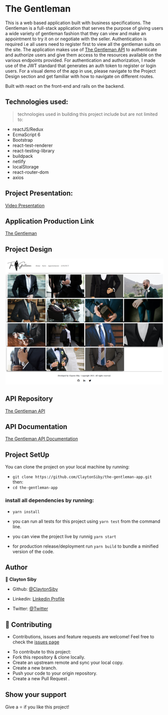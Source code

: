 # The Gentleman

This is a web based application built with business specifications. The Gentleman is a full-stack application that serves the purpose of giving users a wide variety of gentleman fashion that they can view and make an appointment to try it on or negotiate with the seller. Authentication is required i.e all users need to register first to view all the gentleman suits on the site. The application makes use of [The Gentleman API](https://github.com/ClaytonSiby/gentleman-api/tree/feature/gentleman) to authenticate and authorize users and give them access to the resources available on the various endpoints provided. For authentication and authorization, I made use of the JWT standard that generates an auth token to register or login users. For a visual demo of the app in use, please navigate to the Project Design section and get familiar with how to navigate on different routes.

Built with react on the front-end and rails on the backend.

## Technologies used:
> technologies used in building this project include but are not limited to: 
- reactJS/Redux
- EcmaScript 6
- Bootstrap
- react-test-renderer
- react-testing-library
- buildpack
- netlify
- localStorage
- react-router-dom
- axios

## Project Presentation:
[Video Presentation](https://www.loom.com/share/02b857a8d72046fd93cc59957eab33ac)
## Application Production Link
[The Gentleman](https://the-gentleman.netlify.app/)

## Project Design
![MealsCatalogue](./src/assets/images/project_screenshot.png)

## API Repository
[The Gentleman API](https://github.com/ClaytonSiby/gentleman-api/tree/feature/gentleman)

## API Documentation
[The Gentleman API Documentation](https://documenter.getpostman.com/view/13879644/TzRRBnep)

## Project SetUp
You can clone the project on your local machine by running:

- `git clone https://github.com/ClaytonSiby/the-gentleman-app.git`
then:
-  `cd the-gentleman-app`

### install all dependencies by running:
- `yarn install`

- you can run all tests for this project using `yarn test` from the command line.
- you can view the project live by runnig `yarn start`
- for production release/deployment run `yarn build` to bundle a minified version of the code.

## Author 

👤 **Clayton Siby**

- Github: [@ClaytonSiby](https://github.com/ClaytonSiby)
   
- Linkedin: [Linkedin Profile](https://www.linkedin.com/in/clayton-siby-48a8a0183/)

- Twitter: [@Twitter](https://twitter.com/ClaytonSiby)

## :handshake: Contributing 

* Contributions, issues and feature requests are welcome! Feel free to check the [issues page](https://github.com/ClaytonSiby/the-gentleman-app/issues)
- To contribute to this project:
- Fork this repository & clone locally.
- Create an upstream remote and sync your local copy.
- Create a new branch.
- Push your code to your origin repository.
- Create a new Pull Request .

## Show your support

Give a ⭐️ if you like this project!